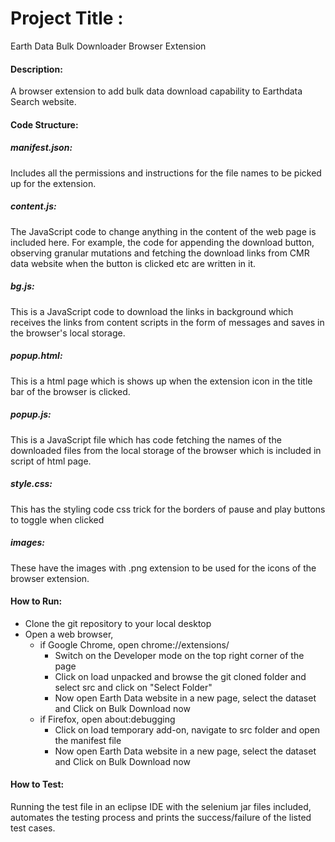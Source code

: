 # Project Title :
Earth Data Bulk Downloader Browser Extension

#### Description:
A browser extension to add bulk data download capability to Earthdata Search website.

#### Code Structure:

##### manifest.json: 
Includes all the permissions and instructions for the file names to be picked up for the extension.

##### content.js: 
The JavaScript code to change anything in the content of the web page is included here. For example, the code for appending the download button, observing granular mutations and fetching the download links from CMR data website when the button is clicked etc are written in it.

##### bg.js:
This is a JavaScript code to download the links in background which receives the links from content scripts in the form of messages and saves in the browser's local storage.

##### popup.html:
This is a html page which is shows up when the extension icon in the title bar of the browser is clicked.

##### popup.js:
This is a JavaScript file which has code fetching the names of the downloaded files from the local storage of the browser which is included in script of html page.

##### style.css:
This has the styling code css trick for the borders of pause and play buttons to toggle when clicked

##### images:
These have the images with .png extension to be used for the icons of the browser extension.

#### How to Run:
- Clone the git repository to your local desktop
- Open a web browser,
    - if Google Chrome, open chrome://extensions/
        - Switch on the Developer mode on the top right corner of the page
        - Click on load unpacked and browse the git cloned folder and select src and click on "Select Folder"
        - Now open Earth Data website in a new page, select the dataset and Click on Bulk Download now
    - if Firefox, open about:debugging
         - Click on load temporary add-on, navigate to src folder and open the manifest file
         - Now open Earth Data website in a new page, select the dataset and Click on Bulk Download now




#### How to Test:
Running the test file in an eclipse IDE with the selenium jar files included, automates the testing process and prints the success/failure of the listed test cases.
